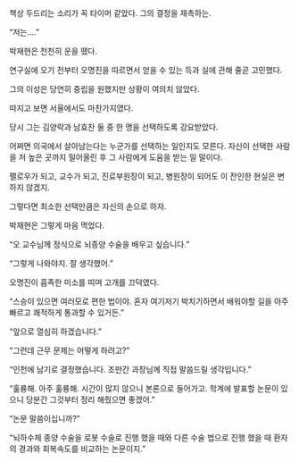 책상 두드리는 소리가 꼭 타이머 같았다. 그의 결정을 재촉하는.

“저는....”

박재현은 천천히 운을 뗐다.

연구실에 오기 전부터 오명진을 따르면서 얻을 수 있는 득과 실에 관해 줄곧 고민했다.

그의 이성은 당연히 중립을 원했지만 상황이 여의치 않았다.

따지고 보면 서울에서도 마찬가지였다.

당시 그는 김양락과 남효찬 둘 중 한 명을 선택하도록 강요받았다.

어쩌면 의국에서 살아남는다는 누군가를 선택하는 일인지도 모른다. 자신이 선택한 사람을 저 높은 곳까지 밀어올린 후 그 사람에게 도움을 받는 일 말이다.

펠로우가 되고, 교수가 되고, 진료부원장이 되고, 병원장이 되어도 이 잔인한 현실은 변하지 않겠지.

그렇다면 최소한 선택만큼은 자신의 손으로 하자.

박재현은 그렇게 마음 먹었다.

“오 교수님께 정식으로 뇌종양 수술을 배우고 싶습니다.”

“그렇게 나와야지. 잘 생각했어.”

오명진이 흡족한 미소를 띠며 고개를 끄덕였다.

“스승이 있으면 여러모로 편한 법이야. 혼자 여기저기 박치기하면서 배워야할 길을 아주 빠르고 쾌적하게 통과할 수 있거든.”

“앞으로 열심히 하겠습니다.”

“그런데 근무 문제는 어떻게 하려고?”

“인천에 남기로 결정했습니다. 조만간 과장님께 직접 말씀드릴 생각입니다.”

“훌륭해. 아주 훌륭해. 시간이 많지 않으니 본론으로 들어가고. 학계에 발표할 논문이 있으니 당분간 그것부터 정리 해줬으면 좋겠어.”

“논문 말씀이십니까?”

“뇌하수체 종양 수술을 로봇 수술로 진행 했을 때와 다른 수술 법으로 진행 했을 때 환자의 경과와 회복속도를 비교하는 논문이지.”